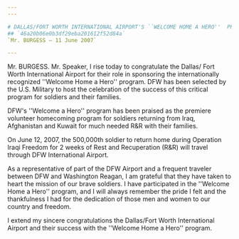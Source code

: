 ```yaml
---
---

# DALLAS/FORT WORTH INTERNATIONAL AIRPORT'S ``WELCOME HOME A HERO''  PROGRAM
## `46a20b06e0b3df29eba201612f52d84a`
`Mr. BURGESS — 11 June 2007`

---
```



Mr. BURGESS. Mr. Speaker, I rise today to congratulate the Dallas/
Fort Worth International Airport for their role in sponsoring the 
internationally recognized ''Welcome Home a Hero'' program. DFW has 
been selected by the U.S. Military to host the celebration of the 
success of this critical program for soldiers and their families.

DFW's ''Welcome a Hero'' program has been praised as the premiere 
volunteer homecoming program for soldiers returning from Iraq, 
Afghanistan and Kuwait for much needed R&R with their families.

On June 12, 2007, the 500,000th soldier to return home during 
Operation Iraqi Freedom for 2 weeks of Rest and Recuperation (R&R) will 
travel through DFW International Airport.

As a representative of part of the DFW Airport and a frequent 
traveler between DFW and Washington Reagan, I am grateful that they 
have taken to heart the mission of our brave soldiers. I have 
participated in the ''Welcome Home a Hero'' program, and I will always 
remember the pride I felt and the thankfulness I had for the dedication 
of those men and women to our country and freedom.

I extend my sincere congratulations the Dallas/Fort Worth 
International Airport and their success with the ''Welcome Home a 
Hero'' program.
